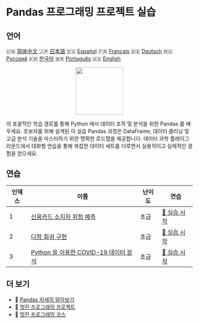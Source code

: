 # Pandas 프로그래밍 프로젝트 실습

## 언어

🇨🇳 [简体中文](README_zh.md) 🇯🇵 [日本語](README_ja.md) 🇪🇸 [Español](README_es.md) 🇫🇷 [Français](README_fr.md) 🇩🇪 [Deutsch](README_de.md) 🇷🇺 [Русский](README_ru.md) 🇰🇷 [한국어](README_ko.md) 🇧🇷 [Português](README_pt.md) 🇺🇸 [English](README.md) 

<div align="center">
<img width="128px" src="https://file.labex.io/path/qhqKKAjZr3K5.png">
</div>

이 포괄적인 학습 경로를 통해 Python 에서 데이터 조작 및 분석을 위한 Pandas 를 배우세요. 초보자를 위해 설계된 이 실습 Pandas 과정은 DataFrame, 데이터 클리닝 및 고급 분석 기술을 마스터하기 위한 명확한 로드맵을 제공합니다. 데이터 과학 플레이그라운드에서 대화형 연습을 통해 복잡한 데이터 세트를 다루면서 실용적이고 실제적인 경험을 얻으세요.

## 연습

|   인덱스 | 이름                                                                                                       | 난이도   | 연습                                                                                                     |
|----------|------------------------------------------------------------------------------------------------------------|----------|----------------------------------------------------------------------------------------------------------|
|        1 | [신용카드 소지자 위험 예측](https://labex.io/ko/courses/project-credit-card-holder-risk-prediction)        | 초급     | [🚀 실습 시작](https://labex.io/ko/courses/project-credit-card-holder-risk-prediction)                   |
|        2 | [다항 회귀 구현](https://labex.io/ko/courses/project-polynomial-regression-implementation-and-application) | 초급     | [🚀 실습 시작](https://labex.io/ko/courses/project-polynomial-regression-implementation-and-application) |
|        3 | [Python 을 이용한 COVID-19 데이터 분석](https://labex.io/ko/courses/project-covid-19-data-statistics)      | 초급     | [🚀 실습 시작](https://labex.io/ko/courses/project-covid-19-data-statistics)                             |

## 더 보기

- 🔗 [Pandas 자세히 알아보기](https://labex.io/ko/skilltrees/pandas)
- 🔗 [멋진 프로그래밍 프로젝트](https://github.com/labex-labs/awesome-programming-projects)
- 🔗 [멋진 프로그래밍 코스](https://github.com/labex-labs/awesome-programming-courses)

